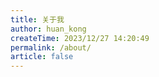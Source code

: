 ```yaml
---
title: 关于我
author: huan_kong
createTime: 2023/12/27 14:20:49
permalink: /about/
article: false
---
```


